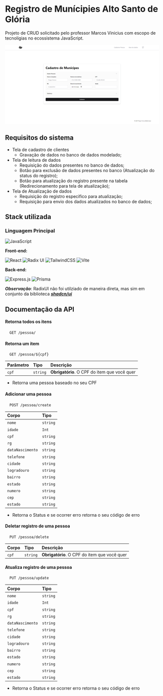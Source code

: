 # Registro de Munícipies Alto Santo de Glória

Projeto de CRUD solicitado pelo professor Marcos Vinicius com escopo de tecnoligias no ecossistema JavaScript.

![Imagem previa do projeto](/preview_sistema.png 'Pagina de cadastro')

## Requisitos do sistema

- Tela de cadastro de clientes
  - Gravação de dados no banco de dados modelado;
- Tela de leitura de dados
  - Requisição do dados presentes no banco de dados;
  - Botão para exclusão de dados presentes no banco (Atualização do status do registro);
  - Botão para atualização do registro presente na tabela (Redirecionamento para tela de atualização);
- Tela de Atualização de dados
  - Requisição do registro especifico para atualização;
  - Requisição para envio dos dados atualizados no banco de dados;

## Stack utilizada

### Linguagem Principal

![JavaScript](https://img.shields.io/badge/javascript-%23323330.svg?style=for-the-badge&logo=javascript&logoColor=%23F7DF1E)

**Front-end:**

![React](https://img.shields.io/badge/react-%2320232a.svg?style=for-the-badge&logo=react&logoColor=%2361DAFB)
![Radix UI](https://img.shields.io/badge/radix%20ui-161618.svg?style=for-the-badge&logo=radix-ui&logoColor=white)
![TailwindCSS](https://img.shields.io/badge/tailwindcss-%2338B2AC.svg?style=for-the-badge&logo=tailwind-css&logoColor=white)
![Vite](https://img.shields.io/badge/vite-%23646CFF.svg?style=for-the-badge&logo=vite&logoColor=white)

**Back-end:**

![Express.js](https://img.shields.io/badge/express.js-%23404d59.svg?style=for-the-badge&logo=express&logoColor=%2361DAFB)
![Prisma](https://img.shields.io/badge/Prisma-3982CE?style=for-the-badge&logo=Prisma&logoColor=white)

**_Observação_**: RadixUI não foi utilziado de maneira direta, mas sim em conjunto da biblioteca [**_shadcn/ui_**](https://ui.shadcn.com/)

## Documentação da API

#### Retorna todos os itens

```http
  GET /pessoa/
```

#### Retorna um item

```http
  GET /pessoa/${cpf}
```

| Parâmetro | Tipo     | Descrição                                    |
| :-------- | :------- | :------------------------------------------- |
| `cpf`     | `string` | **Obrigatório**. O CPF do item que você quer |

- Retorna uma pessoa baseado no seu CPF

#### Adicionar uma pessoa

```http
  POST /pessoa/create
```

| Corpo            | Tipo     |
| :--------------- | :------- |
| `nome`           | `string` |
| `idade`          | `Int`    |
| `cpf`            | `string` |
| `rg`             | `string` |
| `dataNascimento` | `string` |
| `telefone`       | `string` |
| `cidade`         | `string` |
| `logradouro`     | `string` |
| `bairro`         | `string` |
| `estado`         | `string` |
| `numero`         | `string` |
| `cep`            | `string` |
| `estado`         | `string` |

- Retorna o Status e se ocorrer erro retorna o seu código de erro

#### Deletar registro de uma pessoa

```http
  PUT /pessoa/delete
```

| Corpo | Tipo     | Descrição                                    |
| :---- | :------- | :------------------------------------------- |
| `cpf` | `string` | **Obrigatório**. O CPF do item que você quer |

#### Atualiza registro de uma pessoa

```http
  PUT /pessoa/update
```

| Corpo            | Tipo     |
| :--------------- | :------- |
| `nome`           | `string` |
| `idade`          | `Int`    |
| `cpf`            | `string` |
| `rg`             | `string` |
| `dataNascimento` | `string` |
| `telefone`       | `string` |
| `cidade`         | `string` |
| `logradouro`     | `string` |
| `bairro`         | `string` |
| `estado`         | `string` |
| `numero`         | `string` |
| `cep`            | `string` |
| `estado`         | `string` |

- Retorna o Status e se ocorrer erro retorna o seu código de erro
